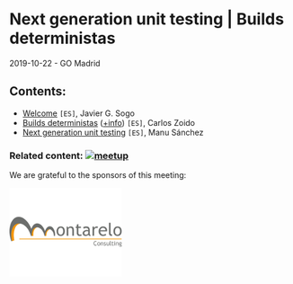 # Next generation unit testing | Builds deterministas 
2019-10-22 - GO Madrid

## Contents:
- [Welcome](welcome.pdf) `[ES]`, Javier G. Sogo
- [Builds deterministas](deterministic_builds.pdf) ([+info](https://blog.conan.io/2019/09/02/Deterministic-builds-with-C-C++.html)) `[ES]`, Carlos Zoido
- [Next generation unit testing](#) `[ES]`, Manu Sánchez

### Related content: [<img src="../assets/brand-logos/meetup.svg" alt="meetup" height="20"/>](https://www.meetup.com/es-ES/Madrid-C-Cpp/events/265159103/)

We are grateful to the sponsors of this meeting:  

[<img src="../assets/sponsor-logos/montarelo.png" alt="Montarelo Consulting" width="200"/>](http://www.montareloconsulting.com/corp/es/index.html)

